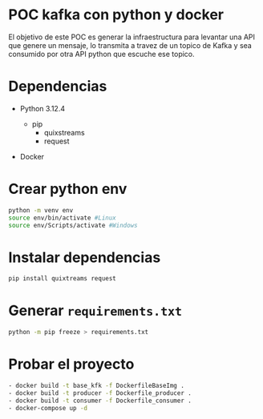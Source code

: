 # POC kafka con python y docker
El objetivo de este POC es generar la infraestructura para levantar una API que genere un mensaje, lo transmita a travez de un topico de Kafka y sea consumido por otra API python que escuche ese topico.

# Dependencias
- Python 3.12.4
    - pip
        - quixstreams
        - request

- Docker

# Crear python env

```bash
python -m venv env
source env/bin/activate #Linux
source env/Scripts/activate #Windows
```

# Instalar dependencias

```bash
pip install quixtreams request
```

# Generar `requirements.txt`

```bash
python -m pip freeze > requirements.txt
```

# Probar el proyecto

```bash
- docker build -t base_kfk -f DockerfileBaseImg . 
- docker build -t producer -f Dockerfile_producer .
- docker build -t consumer -f Dockerfile_consumer .
- docker-compose up -d
```
